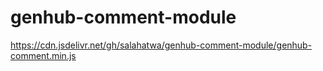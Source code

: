 # genhub-comment-module

https://cdn.jsdelivr.net/gh/salahatwa/genhub-comment-module/genhub-comment.min.js
